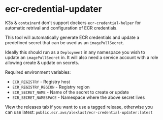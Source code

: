 # ecr-credential-updater
K3s & `containerd` don't support dockers `ecr-credential-helper` for automatic retrival and configuration of ECR credentials.

This tool will automatically generate ECR credentials and update a predefined secret that can be used as an `imagePullSecret`.

Ideally this should run as a `Deployment` in any namespace you wish to update an `imagePullSecret` in. It will also need a service account with a role allowing create & update on secrets.

Required environment variables:

- `ECR_REGISTRY` - Registry host
- `ECR_REGISTRY_REGION` - Registry region
- `ECR_SECRET_NAME` - Name of the secret to create or update
- `ECR_SECRET_NAMESPACE` - Namespace where the above secret lives

View the releases tab if you want to use a tagged release, otherwise you can use latest: `public.ecr.aws/alexlast/ecr-credential-updater:latest`
